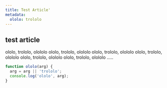 ```yaml
---
title: Test Article'
metadata:
  ololo: trololo
---
```


## test article

ololo, trololo, olololo ololo, trololo, olololo ololo, trololo, olololo ololo, trololo, olololo ololo, trololo, olololo
ololo, trololo, olololo .....

```javascript
function ololo(arg) {
  arg = arg || 'trololo';
  console.log('ololo', arg);
}
```
